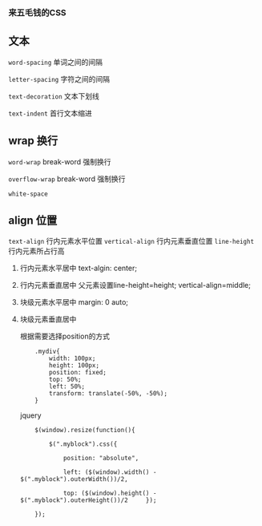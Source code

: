 ### 来五毛钱的CSS

## 文本
`word-spacing` 单词之间的间隔

`letter-spacing` 字符之间的间隔

`text-decoration` 文本下划线

`text-indent` 首行文本缩进


## wrap 换行
  `word-wrap` break-word 强制换行
  
  `overflow-wrap` break-word 强制换行
   
   `white-space`


## align 位置
  `text-align`  行内元素水平位置
  `vertical-align`  行内元素垂直位置
  `line-height `  行内元素所占行高

1. 行内元素水平居中
	text-algin: center;
	
2. 行内元素垂直居中
	父元素设置line-height=height;
	vertical-align=middle;
	
3. 块级元素水平居中
	margin: 0 auto;
	
4. 块级元素垂直居中
	
	根据需要选择position的方式
	
	```
		.mydiv{
			width: 100px;
			height: 100px;
			position: fixed;
			top: 50%;
			left: 50%;
			transform: translate(-50%, -50%);
		}
	```
	
	jquery
	
	```
		$(window).resize(function(){
		 
		    $(".myblock").css({
		 
		        position: "absolute",
		 
		        left: ($(window).width() - $(".myblock").outerWidth())/2,
		 
		        top: ($(window).height() - $(".myblock").outerHeight())/2     });        
		 
		});	
	```
